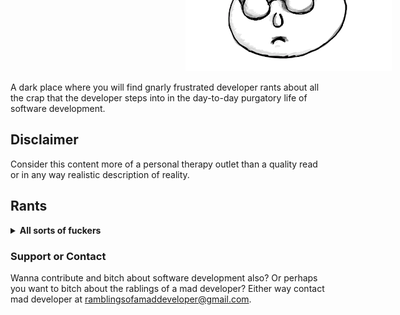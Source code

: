<img
	src="mad_developer.png"
	width="330"
	height="190"
	style="margin-top: -10em; margin-left: 20em; box-shadow: none"/>

A dark place where you will find gnarly frustrated developer rants about all the crap that the developer
steps into in the day-to-day purgatory life of software development.

## Disclaimer
Consider this content more of a personal therapy outlet than a quality read or in any way realistic description of
reality.

## Rants

<details>
 	<summary><b>All sorts of fuckers</b></summary>
	So at this company there are many fine and ambitious developers.

	Most of them are super ambitious but their ambition is focused completely wrong.
	Here are some examples.

	For example there is a "visibility addict" colleague. This motherfucker will stick his head into every single issue that in any way relates to talking with other teams or external stakeholders. It is so perfectly clear that this guy does not give a flying fuck about doing externally "invisible" work and only digs for tasks that can put him on the company radar somehow.
	Terrible fucking guy to work with, you will feel his elbowing every time team needs to communicate with the outside world. Also, he will be sounding his horn and bragging on company chats for every single fucking accomplishment he does. This guy is ambitious but his ambition is limited to the nearest company stakeholders. He does not have higher ambitions than that, he just wants his name mentioned many times in Slack.

	Then there is the "no risk" guy.
	This is the motherfucker that will avoid aaany fucking task that involves risking his reputation or sticking his neck towards stakeholders in any way.
	So if we would put all tasks on the axis where on the far left we have high rep risk/low rep gain tasks and on far right we have low rep risk/high rep gain, this guy will scratch and dig with all his might for those tasks on the right.
	For example there are initiatives where many stakeholders are waiting for delivery, many people will give you feedback for it, and chances are you will not get it right the first time and you will need to iterate. Usually new features or big feature epics. This guy will avoid this kind of crap and try not to involve himself in leading such initiatives. On the other hand he will comfortably enjoy coming up with "no rep risk" tasks. These are the tings for which there is no fucking way in the world you can fuck up. You can only gain some rep. So this guy will come up with lots of improvements, like improving logging, observability, drawing diagrams, facilitating sessions about which he heard about in most recent software blogs and so on. And don't get me wrong these are all great improvements. But on their own none of these tasks will bring direct value to your customers and put bread on the table. But for this guy this is perfectly fine, his ambition ends far before reaching any business goals or customers. He does not give a shit about the business or the product he is building (if building it at all), he just wants to score some rep with no risk and elevate further on the company ladder.

	Also we have a "fancy tech stack" hunter.
	This guy's primary ambition is to fill up his juicy curriculum vitae with all new fancy technologies, frameworks and databases that he can get his hands on. He will hunt for new opportunities to add some work experience on the latest tech stack in the company so that he can proudly stick it in his resume. Usually this guy will waste your time by being very opinionated in pushing to use his preferred techs in situations where the choice actually does not matter that much and he just wants to use "his" because it is fancier. His ambition rests on curating his CV every weekend while drinking coffee and eating bagels.

	And finally there is the famous "ivory tower architect, decider of everything, master-fucking-mind" guy.
	There are many articles about this guy since industry kind of noticed already that he is fucking deprecated and probably there is not much more to say about him. Like others, he is also very ambitious and his ambition rests mainly on keeping the position of a smartest person in the room and never allowing other low level peasant developers to appear smarter than he does. Now this involves quite a few advanced techniques. Such as selling complexity by fogging everyone's sight with making things appear more complex than they actually are. Since this guy is in an ivory tower and you can not really get down to often from a high tower to code with your code monkey colleagues, he just comes down from time to time, sells some complex gibberish story, makes a fucking whiteboard drawing where tree boxes and a cylinder are talking with each other and codes some fucking useless proof of concept that does not prove shit. Then he drops his ivory mic, goes back and climbs his tower and leaves rest of you fuckers to finish up "implementation details" of his brilliant vision of three boxes and a cylinder. This motherfucker is most dangerous of all since he can actually decide all the things but his ambitions do not reach far beyond keeping his precious ivory tower to himself.

	Know ambitions of people in your company, make sure that there are at least some whose main goal is to build awesome software products for your customers and provide right incentives to support them in their ambitions.
</details>

### Support or Contact

Wanna contribute and bitch about software development also?
Or perhaps you want to bitch about the rablings of a mad developer?
Either way contact mad developer at ramblingsofamaddeveloper@gmail.com.
